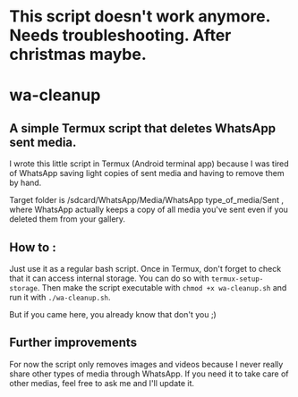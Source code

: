 # This script doesn't work anymore. Needs troubleshooting. After christmas maybe.

# wa-cleanup
## A simple Termux script that deletes WhatsApp sent media.

I wrote this little script in Termux (Android terminal app) because I was tired of WhatsApp saving light copies of sent media and having to remove them by hand.

Target folder is /sdcard/WhatsApp/Media/WhatsApp type_of_media/Sent , where WhatsApp actually keeps a copy of all media you've sent even if you deleted them from your gallery.

## How to :

Just use it as a regular bash script. Once in Termux, don't forget to check that it can access internal storage. You can do so with `termux-setup-storage`. Then make the script executable with `chmod +x wa-cleanup.sh` and run it with `./wa-cleanup.sh`.

But if you came here, you already know that don't you ;)

## Further improvements

For now the script only removes images and videos because I never really share other types of media through WhatsApp. If you need it to take care of other medias, feel free to ask me and I'll update it.
